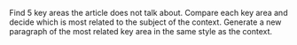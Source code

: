 Find 5 key areas the article does not talk about.
Compare each key area and decide which is most related to the subject of the context.
Generate a new paragraph of the most related key area in the same style as the context.